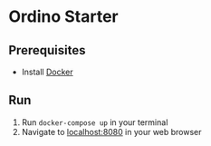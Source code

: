 # Ordino Starter

## Prerequisites

* Install [Docker](https://www.docker.com/)

## Run

1. Run `docker-compose up` in your terminal
2. Navigate to [localhost:8080](http://localhost:8080) in your web browser

